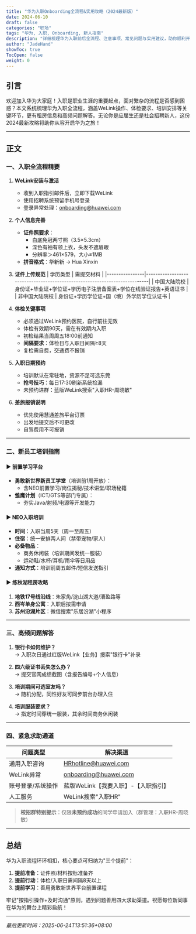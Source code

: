 ```yaml
---
title: "华为入职Onboarding全流程&实用攻略（2024最新版）"
date: 2024-06-10
draft: false
categories: "职场"
tags: "华为, 入职, Onboarding, 新人指南"
description: "详细梳理华为入职前后全流程、注意事项、常见问题与实用建议，助你顺利开启华为新生活！"
author: "JadeHand"
showToc: true
TocOpen: false
weight: 0
---
```


## 引言
欢迎加入华为大家庭！入职是职业生涯的重要起点，面对繁杂的流程是否感到困惑？本文系统梳理华为入职全流程，涵盖WeLink操作、体检要求、培训安排等关键环节，更有租房信息和高频问题解答。无论你是应届生还是社会招聘新人，这份2024最新攻略将助你从容开启华为之旅！

---

## 正文

### 一、入职全流程精要
1. **WeLink安装与激活**
   - 收到入职指引邮件后，立即下载WeLink
   - 使用招聘系统预留手机号登录
   - 登录异常处理：onboarding@huawei.com

2. **个人信息完善**
   - **证件照要求**：
     - 白底免冠两寸照（3.5×5.3cm）
     - 深色有袖有领上衣，头发不遮眉眼
     - 分辨率＞461×579，大小≤1MB
   - **拼音格式**：华新新 → Hua Xinxin

3. **证件上传规范**
   | 学历类型       | 需提交材料                                                                 |
   |----------------|---------------------------------------------------------------------------|
   | 中国大陆院校   | 身份证+毕业证+学位证+学历电子注册备案表+学位在线验证报告+英语证书          |
   | 非中国大陆院校 | 身份证+学历学位证+国（境）外学历学位认证书                                |

4. **体检关键事项**
   - 必须通过WeLink预约医院，自行前往无效
   - 体检有效期90天，需在有效期内入职
   - 初检结果当周周五18:00前通知
   - **间隔要求**：体检日与入职日间隔≥8天
   - 复检需自费，交通费不报销

5. **入职日期预约**
   - 培训默认在常驻地，资源不足可选东莞
   - **抢号技巧**：每日17:30刷新系统捡漏
   - 未预约进群：蓝版WeLink搜索"入职HR-周晓敏"

6. **差旅报销说明**
   - 优先使用慧通差旅平台订票
   - 出发地提交后不可更改
   - 自驾费用不可报销

---

### 二、新员工培训指南
#### ▶ 前置学习平台
- **勇敢新世界新员工学堂**（培训前1周开放）：
  - 含NEO前置学习/岗位揭秘/技术讲堂/职场秘籍
- **雏鹰计划**（ICT/GTS等部门专属）：
  - 夯实Java/射频/电源等开发能力

#### ▶ NEO入职培训
- **时间**：入职当周5天（周一至周五）
- **住宿**：统一安排两人间（禁带宠物/家人）
- **必备物品**：
  - 商务休闲装（培训期间发统一服装）
  - 运动鞋/水杯/耳机/雨伞等日用品
- **通知方式**：培训前周五邮件/短信发送指引

#### ▶ 练秋湖租房攻略
1. **地铁17号线沿线**：朱家角/淀山湖大道/漕盈路等
2. **西岑单身公寓**：入职后按需申请
3. **苏州汾湖片区**：微信搜索"乐居汾湖"小程序

---

### 三、高频问题解答
1. **银行卡如何维护？**  
   → 入职次日通过红版WeLink【业务】搜索"银行卡"补录

2. **四六级证书丢失怎么办？**  
   → 提交官网成绩截图（含报告编号+个人信息）

3. **培训期间可选室友吗？**  
   → 随机分配，同性好友可同步前台办理入住

4. **培训服装要求？**  
   → 指定时间穿统一服装，其余时间商务休闲装

---

### 四、紧急求助通道
| 问题类型               | 解决渠道                          |
|------------------------|-----------------------------------|
| 通用入职咨询           | HRhotline@huawei.com              |
| WeLink异常             | onboarding@huawei.com             |
| 账号登录/系统操作      | 蓝版WeLink【我要入职】-【入职指引】|
| 人工服务               | WeLink搜索"入职HR"                |

> **校招群特别提示**：仅限**未预约成功**的同学申请加入（群管理：入职HR-周晓敏）

---

## 总结
华为入职流程环环相扣，核心要点可归纳为"三个提前"：
1. **提前准备**：证件照/材料按标准备齐
2. **提前行动**：体检/入职日需间隔8天以上
3. **提前学习**：善用勇敢新世界平台前置课程

牢记"按指引操作+及时沟通"原则，遇到问题善用四大求助渠道。祝愿每位新同事在华为的舞台上精彩启航！

---
*最后更新时间：2025-06-24T13:51:36+08:00*

